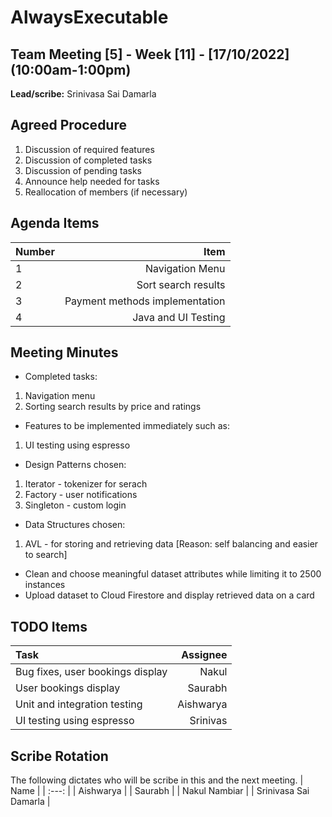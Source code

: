 # AlwaysExecutable

## Team Meeting [5] - Week [11] - [17/10/2022] (10:00am-1:00pm)

**Lead/scribe:** Srinivasa Sai Damarla

## Agreed Procedure
1) Discussion of required features
2) Discussion of completed tasks
3) Discussion of pending tasks
4) Announce help needed for tasks
5) Reallocation of members (if necessary)

## Agenda Items
| Number |                              Item |
|:-------|----------------------------------:|
| 1      | 	 Navigation Menu  |
| 2      |     Sort search results  |
| 3      |            Payment methods implementation |
| 4      |     Java and UI Testing  |


## Meeting Minutes
- Completed tasks:
1) Navigation menu
2) Sorting search results by price and ratings

- Features to be implemented immediately such as:
1) UI testing using espresso

- Design Patterns chosen:
1) Iterator - tokenizer for serach
2) Factory - user notifications
3) Singleton - custom login

- Data Structures chosen:
1) AVL - for storing and retrieving data [Reason: self balancing and easier to search]

- Clean and choose meaningful dataset attributes while limiting it to 2500 instances
- Upload dataset to Cloud Firestore and display retrieved data on a card

## TODO Items
| Task                             |  Assignee |
|:---------------------------------|----------:|
| Bug fixes, user bookings display |     Nakul |
| User bookings display            |   Saurabh |
| Unit and integration testing     | Aishwarya |
| UI testing using espresso                |  Srinivas |

## Scribe Rotation
The following dictates who will be scribe in this and the next meeting.
| Name |
| :---: |
| Aishwarya |
| Saurabh |
| Nakul Nambiar |
| Srinivasa Sai Damarla |
